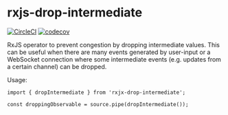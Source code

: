 # rxjs-drop-intermediate

[![CircleCI](https://circleci.com/gh/circleci/circleci-docs.svg?style=svg)](https://circleci.com/gh/circleci/circleci-docs)
[![codecov](https://codecov.io/gh/mlenger/rxjs-drop-intermediate/branch/main/graph/badge.svg?token=L4OO7KF4VJ)](https://codecov.io/gh/mlenger/rxjs-drop-intermediate)

RxJS operator to prevent congestion by dropping intermediate values. This can be useful when there are many events generated by user-input or a WebSocket connection where some intermediate events (e.g. updates from a certain channel) can be dropped.

Usage:

    import { dropIntermediate } from 'rxjx-drop-intermediate';

    const droppingObservable = source.pipe(dropIntermediate());
